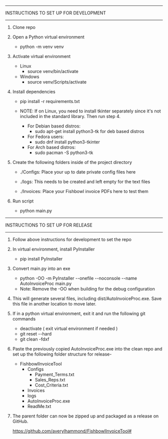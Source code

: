 **************************************
INSTRUCTIONS TO SET UP FOR DEVELOPMENT
**************************************
1) Clone repo

2) Open a Python virtual environment
    - python -m venv venv

3) Activate virtual environment
    - Linux
        - source venv/bin/activate
    - Windows
        - source venv/Scripts/activate

4) Install dependencies
    - pip install -r requirements.txt

    - NOTE: If on Linux, you need to install tkinter separately since it's not
            included in the standard library. Then run step 4.

        - For Debian based distros:
            - sudo apt-get install python3-tk for deb based distros
        - For Fedora users:
            - sudo dnf install python3-tkinter
        - For Arch based distros:
            - sudo pacman -S python3-tk

5) Create the following folders inside of the project directory
    - ./Configs: Place your up to date private config files here

    - ./logs: This needs to be created and left empty for the text files

    - ./Invoices: Place your Fishbowl invoice PDFs here to test them

6) Run script
    - python main.py


**********************************
INSTRUCTIONS TO SET UP FOR RELEASE
**********************************

1) Follow above instructions for development to set the repo

2) In virtual environment, install PyInstaller
    - pip install PyInstaller

3) Convert main.py into an exe
    - python -OO -m PyInstaller --onefile --noconsole --name AutoInvoiceProc main.py
    - Note: Remove the -OO when building for the debug configuration

4) This will generate several files, including dist/AutoInvoiceProc.exe. Save this file
   in another location to move later.

5) If in a python virtual environment, exit it and run the following git commands
    - deactivate ( exit virtual environment if needed )
    - git reset --hard
    - git clean -fdxf

6) Paste the previously copied AutoInvoiceProc.exe into the clean repo and set up the 
   following folder structure for release-
   - FishbowlInvoiceTool
        - Configs
            - Payment_Terms.txt
            - Sales_Reps.txt
            - Cost_Criteria.txt
        - Invoices
        - logs
        - AutoInvoiceProc.exe
        - ReadMe.txt
    

6) The parent folder can now be zipped up and packaged as a release on GitHub.

   https://github.com/averylhammond/FishbowlInvoiceTool#
